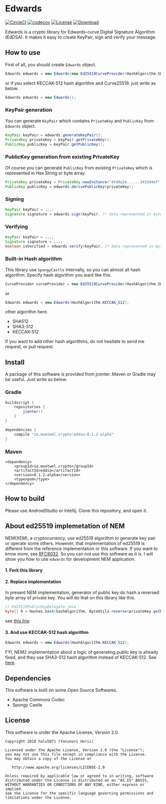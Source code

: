 # Edwards
[![CircleCI](https://circleci.com/gh/halu5071/edwards.svg?style=svg&circle-token=cbf414b02faf05868c94e788f208e115aea1650d)](https://circleci.com/gh/halu5071/edwards) [![codecov](https://codecov.io/gh/halu5071/edwards/branch/master/graph/badge.svg?token=ahNKdm6dVP)](https://codecov.io/gh/halu5071/edwards) [![License](https://img.shields.io/badge/License-Apache%202.0-blue.svg)](https://opensource.org/licenses/Apache-2.0) [ ![Download](https://api.bintray.com/packages/halu5071/edwards/edwards/images/download.svg) ](https://bintray.com/halu5071/edwards/edwards/_latestVersion)


Edwards is a crypto library for Edwards-curve Digital Signature Algorithm (EdDSA). It makes it easy to create KeyPair, sign and verify your message.

## How to use

First of all, you should create `Edwards` object.

```java
Edwards edwards = new Edwards(new Ed25519CurveProvider(HashAlgorithm.SHA_512));
```

or if you select KECCAK-512 hash algorithm and Curve25519, just write as below.

```java
Edwards edwards = new Edwards();
```

### KeyPair generation
You can generate `KeyPair` which contains `PrivateKey` and `PublicKey` from `Edwards` object.

```java
KeyPair keyPair = edwards.generateKeyPair();
PrivateKey privateKey = keyPair.getPrivateKey();
PublicKey publicKey = keyPair.getPublicKey();
```

### PublicKey generation from existing PrivateKey
Of course you can generate `PublicKey` from existing `PrivateKey` which is represented in Hex String or byte array.

```java
PrivateKey privateKey = PrivateKey.newInstance("4fd0a24......3415d4ef");
PublicKey publicKey = edwards.derivePublicKey(privateKey);
```

### Signing

```java
KeyPair keyPair = ...;
Signature signature = edwards.sign(keyPair, /* data represented in byte array */);
```

### Verifying

```java
KeyPair keyPair = ...;
Signature signature = ...;
boolean isVerified = edwards.verify(keyPair, /* data represented in byte array */, signature);
```

### Built-in Hash algorithm
This library use `SpongyCastle` internally, so you can almost all hash algorithm. Specify hash algorithm you want like this.

```java
CurveProvider curveProvider = new Ed25519CurveProvider(HashAlgorithm.SHA_512);
```

or

```java
Edwards edwards = new Edwards(HashAlgorithm.KECCAK_512);
```

other algorithm here.

- SHA512
- SHA3-512
- KECCAK-512

If you want to add other hash algorithms, do not hesitate to send me request, or pull request.

## Install
A package of this software is provided from jcenter. Maven or Gradle may be useful. Just write as below.

### Gradle

```gradle
buildscript {
    repositories {
        jcenter()
    }
}

dependencies {
    compile "io.moatwel.crypto:eddsa:0.1.2-alpha"
}
```

### Maven

```maven
<dependency> 
    <groupId>io.moatwel.crypto</groupId> 
    <artifactId>eddsa</artifactId> 
    <version>0.1.2-alpha</version> 
    <type>pom</type> 
</dependency>
```

## How to build
Please use AndroidStudio or Intellij. Clone this repository, and open it.


## About ed25519 implemetation of NEM
NEM(XEM), a cryptocurrency, use ed25519 algorithm to generate key pair or operate some others. However, that implementation of ed25519 is different from the reference implementation or this software. If you want to know more, see [RFC8032](https://tools.ietf.org/html/rfc8032). So you can not use this software as it is. I will show you how to use `edwards` for development NEM application.

#### 1. Fork this library
#### 2. Replace implementation
In present NEM implementation, generator of public key do hash a reversed byte array of private key. You will do that on this library like this.

```java
// Ed25519PublicKeyDelegate.java
byte[] h = Hashes.hash(hashAlgorithm, ByteUtils.reverse(privateKey.getRaw()));
```
see [this line](https://github.com/halu5071/edwards/blob/master/eddsa/src/main/java/io/moatwel/crypto/eddsa/ed25519/Ed25519PublicKeyDelegate.java#L33)

#### 3. And use KECCAK-512 hash algorithm

```java
Edwards edwards = new Edwards(HashAlgorithm.KECCAK_512);
```

FYI, NEM2 implementation about a logic of generating public key is already fixed, and they use SHA3-512 hash algorithm instead of KECCAK-512. See [here](https://github.com/nemtech/nem2-sdk-java/blob/master/src/main/java/io/nem/core/crypto/ed25519/Ed25519Utils.java#L38).

## Dependencies
This software is built on some Open Source Softwares.

- Apache Commons Codec
- Spongy Castle

## License
This software is under the Apache License, Version 2.0.

```
Copyright 2018 halu5071 (Yasunori Horii)

Licensed under the Apache License, Version 2.0 (the "License");
you may not use this file except in compliance with the License.
You may obtain a copy of the License at

   http://www.apache.org/licenses/LICENSE-2.0

Unless required by applicable law or agreed to in writing, software
distributed under the License is distributed on an "AS IS" BASIS,
WITHOUT WARRANTIES OR CONDITIONS OF ANY KIND, either express or implied.
See the License for the specific language governing permissions and
limitations under the License.
```
